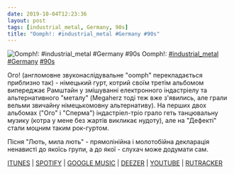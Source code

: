 ```yaml
---
date: 2019-10-04T12:23:36
layout: post
tags: [industrial_metal, Germany, 90s]
title: "Oomph!: #industrial_metal #Germany #90s"
---
```

![Oomph!: #industrial_metal #Germany #90s](https://res.cloudinary.com/vast-space-unexplored/image/upload/photos/photo_751_04-10-2019_12-23-36.jpg)
Oomph!: [#industrial_metal](/tags/#industrial_metal) [#Germany](/tags/#Germany) [#90s](/tags/#90s)

Ого! (англомовне звуконаслідувальне &quot;oomph&quot; перекладається приблизно так) - німецький гурт, котрий своїм третім альбомом випереджає Рамштайн у змішуванні електронного індастріелу та альтернативного &quot;металу&quot; (Megaherz тоді теж вже з&#39;явились, але грали вельми звичайну німецькомовну альтернативу). На перших двох альбомах (&quot;Ого&quot; і &quot;Сперма&quot;) індастріел-тріо грало геть танцювальну музику (котра у мене без жартів викликає нудоту), але на &quot;Дефекті&quot; стали моцним таким рок-гуртом.

Пісня &quot;Лють, мила лють&quot; - прямолінійна і молотобійна декларація ненависті до якоїсь групи, а до якої - слухач може додумати сам.

[ITUNES](https://music.apple.com/us/album/defekt/1451869268) \| [SPOTIFY](https://open.spotify.com/album/5Nuz7SVEAXokBd9EH9VvRB) \| [GOOGLE MUSIC](https://play.google.com/music/m/B6xwunkvzkddgy7ptaupsqvfm6u?t=Defekt_-_OOMPH) \| [DEEZER](https://www.deezer.com/album/86195852?utm_source=deezer&amp;utm_content=album-86195852&amp;utm_term=1601611822_1570180718&amp;utm_medium=web) \| [YOUTUBE](https://www.youtube.com/playlist?list=OLAK5uy_nKYd_g9YACxUehvGdKhUKpYYXK05085jU)  | [RUTRACKER](https://rutracker.org/forum/viewtopic.php?t=2447683)